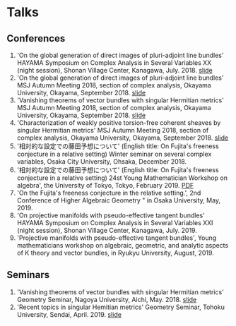 
# **Talks**
## **Conferences**
1. 'On the global generation of direct images of pluri-adjoint line bundles' HAYAMA Symposium on Complex Analysis in Several Variables XX (night session), Shonan Village Center, Kanagawa, July. 2018. [slide](https://masataka123.github.io/blog3/pdf/2018_07_16.pdf)
2. 'On the global generation of direct images of pluri-adjoint line bundles' MSJ Autumn Meeting 2018, section of complex analysis, Okayama University, Okayama, September 2018. [slide](https://masataka123.github.io/blog3/pdf/2018_09_24_g.pdf)
3. 'Vanishing theorems of vector bundles with singular Hermitian metrics' MSJ Autumn Meeting 2018, section of complex analysis, Okayama University, Okayama, September 2018. [slide](https://masataka123.github.io/blog3/pdf/2018_09_24_vani.pdf)
4. 'Characterization of weakly positive torsion-free coherent sheaves by singular Hermitian metrics' MSJ Autumn Meeting 2018, section of complex analysis, Okayama University, Okayama, September 2018. [slide](https://masataka123.github.io/blog3/pdf/2018_09_24_weak.pdf)
5. '相対的な設定での藤田予想について' (English title: On Fujita's freeness conjecture in a relative setting)  Winter seminar on several complex variables, Osaka City University, Ohsaka, December 2018.
6. '相対的な設定での藤田予想について' (English title: On Fujita's freeness conjecture in a relative setting)  24st Young Mathematician Workshop on algebra', the University of Tokyo, Tokyo, February 2019. [PDF](https://masataka123.github.io/blog3/pdf/2019_02_18_hokoku.pdf)
7. 'On the Fujita's freeness conjecture in the relative setting.', 2nd Conference of Higher Algebraic Geometry " in Osaka University, May, 2019. 
8. 'On projective manifolds with pseudo-effective tangent bundles'  HAYAMA Symposium on Complex Analysis in Several Variables XXI (night session), Shonan Village Center, Kanagawa, July. 2019. 
9. 'Projective manifolds with pseudo-effective tangent bundles', Young mathematicians workshop on algebraic, geometric, 
and analytic aspects of K theory and vector bundles, in Ryukyu University, August, 2019. 
## **Seminars**
1.  'Vanishing theorems of vector bundles with singular Hermitian metrics'  Geometry Seminar, Nagoya University, Aichi, May. 2018. [slide](https://masataka123.github.io/blog3/pdf/2018_05_29.pdf)
2. 'Recent topics in singular Hemitian metrics' Geometry Seminar, Tohoku University, Sendai, April. 2019. [slide](https://masataka123.github.io/blog3/pdf/2019_04_16.pdf)


